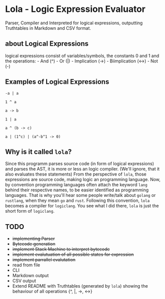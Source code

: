 # Lola - Logic Expression Evaluator
Parser, Compiler and Interpreted for logical expressions,
outputting Truthtables in Markdown and CSV format.

## about Logical Expressions
logical expressions consist of variables/symbols, the constants 0 and 1 and the operations:
    - And (^)
    - Or  (|)
    - Implication (->)
    - Biimplication (<->)
    - Not (-)

## Examples of Logical Expressions
```
-a | a

1 ^ a

a -> b

1 | a

a ^ (b -> c)

a | (1^c) | (a^-b^1 -> 0)
```

## Why is it called `lola`?
Since this programm parses source code (in form of logical expressions) and parses the AST, it is more or less an logic compiler. (We'll ignore, that it also evaluates these statements)
From the perspective of `lola`, those expressions are source code, making logic an programming language.
Now, by convention programming languages often attach the keyword `lang` behind their respective names, to be easier identified as programming languages.
That is why you'll hear some people write/talk about `golang` or `rustlang`, when they mean `go` and `rust`.
Following this convention, `lola` becomes a compiler for `logiclang`.
You see what I did there, `lola` is just the short form of `logiclang`.



## TODO
- ~~implementing Parser~~
- ~~Bytecode generation~~
- ~~implement Stack Machine to interpret bytecode~~
- ~~implement evalutuation of all possible states for expression~~
- ~~implement parrallel evalutation~~
- read from file
- CLI
- Markdown output
- CSV output
- Extend README with Truthtables (generated by `lola`) showing the behaviour of all operations {^, |, ->, <->}
